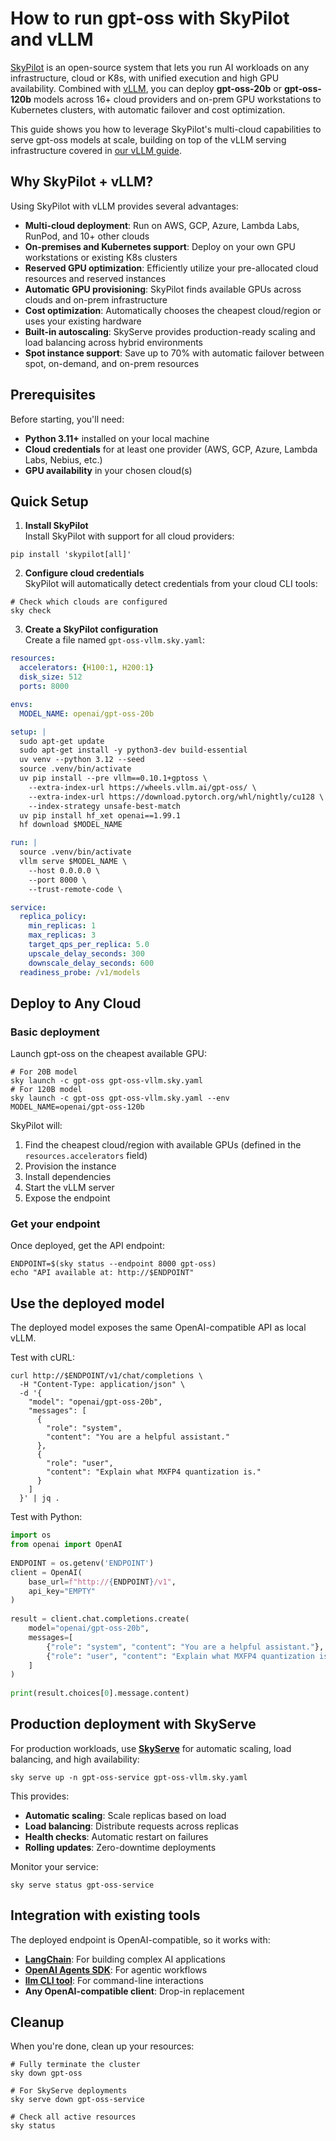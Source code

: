 # How to run gpt-oss with SkyPilot and vLLM

[SkyPilot](https://skypilot.readthedocs.io/) is an open-source system that lets you run AI workloads on any infrastructure, cloud or K8s, with unified execution and high GPU availability. Combined with [vLLM](https://docs.vllm.ai/en/latest/), you can deploy **gpt-oss-20b** or **gpt-oss-120b** models across 16+ cloud providers and on-prem GPU workstations to Kubernetes clusters, with automatic failover and cost optimization.

This guide shows you how to leverage SkyPilot's multi-cloud capabilities to serve gpt-oss models at scale, building on top of the vLLM serving infrastructure covered in [our vLLM guide](https://cookbook.openai.com/articles/gpt-oss/run-vllm).

## Why SkyPilot + vLLM?

Using SkyPilot with vLLM provides several advantages:

- **Multi-cloud deployment**: Run on AWS, GCP, Azure, Lambda Labs, RunPod, and 10+ other clouds
- **On-premises and Kubernetes support**: Deploy on your own GPU workstations or existing K8s clusters
- **Reserved GPU optimization**: Efficiently utilize your pre-allocated cloud resources and reserved instances
- **Automatic GPU provisioning**: SkyPilot finds available GPUs across clouds and on-prem infrastructure
- **Cost optimization**: Automatically chooses the cheapest cloud/region or uses your existing hardware
- **Built-in autoscaling**: SkyServe provides production-ready scaling and load balancing across hybrid environments
- **Spot instance support**: Save up to 70% with automatic failover between spot, on-demand, and on-prem resources

## Prerequisites

Before starting, you'll need:

- **Python 3.11+** installed on your local machine
- **Cloud credentials** for at least one provider (AWS, GCP, Azure, Lambda Labs, Nebius, etc.)
- **GPU availability** in your chosen cloud(s)

## Quick Setup

1. **Install SkyPilot**  
   Install SkyPilot with support for all cloud providers:

```shell
pip install 'skypilot[all]'
```

2. **Configure cloud credentials**  
   SkyPilot will automatically detect credentials from your cloud CLI tools:

```shell
# Check which clouds are configured
sky check
```

3. **Create a SkyPilot configuration**  
   Create a file named `gpt-oss-vllm.sky.yaml`:

```yaml
resources:
  accelerators: {H100:1, H200:1}
  disk_size: 512 
  ports: 8000

envs:
  MODEL_NAME: openai/gpt-oss-20b

setup: |
  sudo apt-get update
  sudo apt-get install -y python3-dev build-essential
  uv venv --python 3.12 --seed
  source .venv/bin/activate
  uv pip install --pre vllm==0.10.1+gptoss \
    --extra-index-url https://wheels.vllm.ai/gpt-oss/ \
    --extra-index-url https://download.pytorch.org/whl/nightly/cu128 \
    --index-strategy unsafe-best-match
  uv pip install hf_xet openai==1.99.1
  hf download $MODEL_NAME

run: |
  source .venv/bin/activate
  vllm serve $MODEL_NAME \
    --host 0.0.0.0 \
    --port 8000 \
    --trust-remote-code \

service:
  replica_policy:
    min_replicas: 1
    max_replicas: 3
    target_qps_per_replica: 5.0
    upscale_delay_seconds: 300
    downscale_delay_seconds: 600
  readiness_probe: /v1/models
```

## Deploy to Any Cloud

### Basic deployment

Launch gpt-oss on the cheapest available GPU:

```shell
# For 20B model
sky launch -c gpt-oss gpt-oss-vllm.sky.yaml
# For 120B model 
sky launch -c gpt-oss gpt-oss-vllm.sky.yaml --env MODEL_NAME=openai/gpt-oss-120b 
```

SkyPilot will:
1. Find the cheapest cloud/region with available GPUs (defined in the `resources.accelerators` field)
2. Provision the instance
3. Install dependencies
4. Start the vLLM server
5. Expose the endpoint

### Get your endpoint

Once deployed, get the API endpoint:

```shell
ENDPOINT=$(sky status --endpoint 8000 gpt-oss)
echo "API available at: http://$ENDPOINT"
```

## Use the deployed model

The deployed model exposes the same OpenAI-compatible API as local vLLM.

Test with cURL:

```shell
curl http://$ENDPOINT/v1/chat/completions \
  -H "Content-Type: application/json" \
  -d '{
    "model": "openai/gpt-oss-20b",
    "messages": [
      {
        "role": "system",
        "content": "You are a helpful assistant."
      },
      {
        "role": "user", 
        "content": "Explain what MXFP4 quantization is."
      }
    ]
  }' | jq .
```

Test with Python:

```py
import os
from openai import OpenAI
 
ENDPOINT = os.getenv('ENDPOINT')
client = OpenAI(
    base_url=f"http://{ENDPOINT}/v1",
    api_key="EMPTY"
)
 
result = client.chat.completions.create(
    model="openai/gpt-oss-20b",
    messages=[
        {"role": "system", "content": "You are a helpful assistant."},
        {"role": "user", "content": "Explain what MXFP4 quantization is."}
    ]
)
 
print(result.choices[0].message.content)
```

## Production deployment with SkyServe

For production workloads, use [**SkyServe**](https://docs.skypilot.co/en/latest/serving/sky-serve.html) for automatic scaling, load balancing, and high availability:

```shell
sky serve up -n gpt-oss-service gpt-oss-vllm.sky.yaml
```

This provides:
- **Automatic scaling**: Scale replicas based on load
- **Load balancing**: Distribute requests across replicas
- **Health checks**: Automatic restart on failures
- **Rolling updates**: Zero-downtime deployments

Monitor your service:

```shell
sky serve status gpt-oss-service
```

## Integration with existing tools

The deployed endpoint is OpenAI-compatible, so it works with:
- [**LangChain**](https://www.langchain.com/): For building complex AI applications
- [**OpenAI Agents SDK**](https://openai.github.io/openai-agents-python/): For agentic workflows
- [**llm CLI tool**](https://github.com/simonw/llm): For command-line interactions
- **Any OpenAI-compatible client**: Drop-in replacement

## Cleanup

When you're done, clean up your resources:

```shell
# Fully terminate the cluster
sky down gpt-oss

# For SkyServe deployments
sky serve down gpt-oss-service

# Check all active resources
sky status
```

